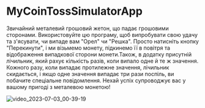 # MyCoinTossSimulatorApp
Звичайний металевий грошовий жетон, що падає грошовими сторонами. Використовуйте цю програму, щоб випробувати
свою удачу та з'ясувати, чи випаде вам "Орел" чи "Решка". Просто натисніть кнопку "Перекинути", і ми візьмемо монету, 
підкинемо її в повітря та відображення випадкової сторони монети.Також, в додатку присутній лічильник, який рахує кількість 
разів, коли випало одне й те ж значення. Кожного разу, коли випадає протилежне значення, лічильник скидається, і якщо 
одне значення випадає три рази поспіль, ви побачите спеціальне повідомлення.
Нехай успіх супроводжує вас у вашому пригоді з металевою монетою!

![video_2023-07-03_00-39-19](https://github.com/Lanpasto/MyCoinTossSimulatorApp/assets/77079137/492cbadb-3109-4bad-86a8-03aa8c81d5a4)

